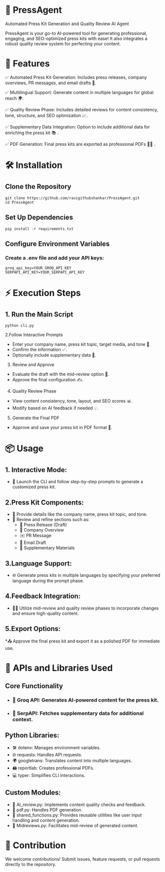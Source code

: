 # 🚀 PressAgent

Automated Press Kit Generation and Quality Review AI Agent

PressAgent is your go-to AI-powered tool for generating professional, engaging, and SEO-optimized press kits with ease! It also integrates a robust quality review system for perfecting your content.

# 🌟 Features

 ✅ Automated Press Kit Generation: Includes press releases, company overviews, PR messages, and email drafts 📝.
 
 ✅ Multilingual Support: Generate content in multiple languages for global reach 🌍.
 
 ✅ Quality Review Phase: Includes detailed reviews for content consistency, tone, structure, and SEO optimization 📈.
 
 ✅ Supplementary Data Integration: Option to include additional data for enriching the press kit 📚 .
 
 ✅ PDF Generation: Final press kits are exported as professional PDFs 🧑‍💻 .


# 🛠️ Installation

## Clone the Repository

    git clone https://github.com/ravigithubshankar/PressAgent.git  
    cd PressAgent  
    
## Set Up Dependencies

    pip install -r requirements.txt  
    
## Configure Environment Variables
### Create a .env file and add your API keys:
    groq_api_key=YOUR_GROQ_API_KEY  
    SERPAPI_API_KEY=YOUR_SERPAPI_API_KEY  

# ⚡ Execution Steps

## 1. Run the Main Script
    python cli.py  
    
2.Follow Interactive Prompts

* Enter your company name, press kit topic, target media, and tone 🎤.
* Confirm the information ✅.
* Optionally include supplementary data 📂.

3. Review and Approve

* Evaluate the draft with the mid-review option 🔄.
* Approve the final configuration ✍️.

4. Quality Review Phase

* View content consistency, tone, layout, and SEO scores 📊.
* Modify based on AI feedback if needed 💡.

5. Generate the Final PDF
* Approve and save your press kit in PDF format 📄.

# 📦 Usage
## 1. Interactive Mode:

* 🚦 Launch the CLI and follow step-by-step prompts to generate a customized press kit.

## 2.Press Kit Components:
* 📝 Provide details like the company name, press kit topic, and tone.
* 🔄 Review and refine sections such as:
  * 📜 Press Release (Draft)
  *  🏢 Company Overview
  *  ✉️ PR Message
  *  📧 Email Draft
  * 📂 Supplementary Materials

## 3.Language Support:
* 🌐 Generate press kits in multiple languages by specifying your preferred language during the prompt phase.

## 4.Feedback Integration:
* 🧑‍💻 Utilize mid-review and quality review phases to incorporate changes and ensure high-quality content.

## 5.Export Options:
*📤 Approve the final press kit and export it as a polished PDF for immediate use.

# 🧰 APIs and Libraries Used
## Core Functionality
* ### 🤖 Groq API: Generates AI-powered content for the press kit.
* ### 📰 SerpAPI: Fetches supplementary data for additional context.
  
## Python Libraries:
* 🛠️ dotenv: Manages environment variables.
* 🌐 requests: Handles API requests.
* 🌍 googletrans: Translates content into multiple languages.
* 🖨️ reportlab: Creates professional PDFs.
* 💻 typer: Simplifies CLI interactions.
  
## Custom Modules:
* 🧪 AI_review.py: Implements content quality checks and feedback.
* 📄 pdf.py: Handles PDF generation.
* 🔧 shared_functions.py: Provides reusable utilities like user input handling and content generation.
* 📝 Midreviews.py: Facilitates mid-review of generated content.

# 🤝 Contribution
We welcome contributions! Submit issues, feature requests, or pull requests directly to the repository.
